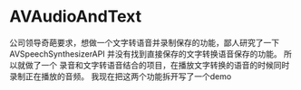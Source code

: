 # AVAudioAndText


公司领导奇葩要求，想做一个文字转语音并录制保存的功能，鄙人研究了一下AVSpeechSynthesizerAPI 并没有找到直接保存的文字转换语音保存的功能。 所以就做了一个 录音和文字转语音结合的项目，在播放文字转换的语音的时候同时录制正在播放的音频。 我现在把这两个功能拆开写了一个demo
